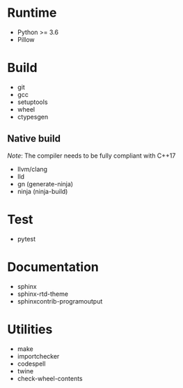 <!-- SPDX-FileCopyrightText: 2022 geisserml <geisserml@gmail.com> -->
<!-- SPDX-License-Identifier: CC-BY-4.0 -->

# Runtime
* Python >= 3.6
* Pillow

# Build
* git
* gcc
* setuptools
* wheel
* ctypesgen

## Native build

*Note*: The compiler needs to be fully compliant with C++17

* llvm/clang
* lld
* gn (generate-ninja)
* ninja (ninja-build)

# Test
* pytest

# Documentation
* sphinx
* sphinx-rtd-theme
* sphinxcontrib-programoutput

# Utilities
* make
* importchecker
* codespell
* twine
* check-wheel-contents
